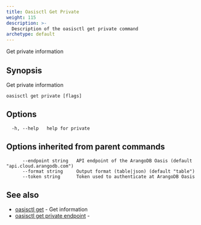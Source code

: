 ```yaml
---
title: Oasisctl Get Private
weight: 115
description: >-
  Description of the oasisctl get private command
archetype: default
---
```

Get private information

## Synopsis

Get private information

```
oasisctl get private [flags]
```

## Options

```
  -h, --help   help for private
```

## Options inherited from parent commands

```
      --endpoint string   API endpoint of the ArangoDB Oasis (default "api.cloud.arangodb.com")
      --format string     Output format (table|json) (default "table")
      --token string      Token used to authenticate at ArangoDB Oasis
```

## See also

* [oasisctl get](_index.md)	 - Get information
* [oasisctl get private endpoint](get-private-endpoint.md)	 - 

